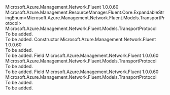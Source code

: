 <Type Name="TransportProtocol" FullName="Microsoft.Azure.Management.Network.Fluent.Models.TransportProtocol">
  <TypeSignature Language="C#" Value="public class TransportProtocol : Microsoft.Azure.Management.ResourceManager.Fluent.Core.ExpandableStringEnum&lt;Microsoft.Azure.Management.Network.Fluent.Models.TransportProtocol&gt;" />
  <TypeSignature Language="ILAsm" Value=".class public auto ansi beforefieldinit TransportProtocol extends Microsoft.Azure.Management.ResourceManager.Fluent.Core.ExpandableStringEnum`1&lt;class Microsoft.Azure.Management.Network.Fluent.Models.TransportProtocol&gt;" />
  <TypeSignature Language="DocId" Value="T:Microsoft.Azure.Management.Network.Fluent.Models.TransportProtocol" />
  <TypeSignature Language="VB.NET" Value="Public Class TransportProtocol&#xA;Inherits ExpandableStringEnum(Of TransportProtocol)" />
  <TypeSignature Language="F#" Value="type TransportProtocol = class&#xA;    inherit ExpandableStringEnum&lt;TransportProtocol&gt;" />
  <AssemblyInfo>
    <AssemblyName>Microsoft.Azure.Management.Network.Fluent</AssemblyName>
    <AssemblyVersion>1.0.0.60</AssemblyVersion>
  </AssemblyInfo>
  <Base>
    <BaseTypeName>Microsoft.Azure.Management.ResourceManager.Fluent.Core.ExpandableStringEnum&lt;Microsoft.Azure.Management.Network.Fluent.Models.TransportProtocol&gt;</BaseTypeName>
    <BaseTypeArguments>
      <BaseTypeArgument TypeParamName="!0">Microsoft.Azure.Management.Network.Fluent.Models.TransportProtocol</BaseTypeArgument>
    </BaseTypeArguments>
  </Base>
  <Interfaces />
  <Docs>
    <summary>To be added.</summary>
    <remarks>To be added.</remarks>
  </Docs>
  <Members>
    <Member MemberName=".ctor">
      <MemberSignature Language="C#" Value="public TransportProtocol ();" />
      <MemberSignature Language="ILAsm" Value=".method public hidebysig specialname rtspecialname instance void .ctor() cil managed" />
      <MemberSignature Language="DocId" Value="M:Microsoft.Azure.Management.Network.Fluent.Models.TransportProtocol.#ctor" />
      <MemberSignature Language="VB.NET" Value="Public Sub New ()" />
      <MemberType>Constructor</MemberType>
      <AssemblyInfo>
        <AssemblyName>Microsoft.Azure.Management.Network.Fluent</AssemblyName>
        <AssemblyVersion>1.0.0.60</AssemblyVersion>
      </AssemblyInfo>
      <Parameters />
      <Docs>
        <summary>To be added.</summary>
        <remarks>To be added.</remarks>
      </Docs>
    </Member>
    <Member MemberName="Tcp">
      <MemberSignature Language="C#" Value="public static readonly Microsoft.Azure.Management.Network.Fluent.Models.TransportProtocol Tcp;" />
      <MemberSignature Language="ILAsm" Value=".field public static initonly class Microsoft.Azure.Management.Network.Fluent.Models.TransportProtocol Tcp" />
      <MemberSignature Language="DocId" Value="F:Microsoft.Azure.Management.Network.Fluent.Models.TransportProtocol.Tcp" />
      <MemberSignature Language="VB.NET" Value="Public Shared ReadOnly Tcp As TransportProtocol " />
      <MemberSignature Language="F#" Value=" staticval mutable Tcp : Microsoft.Azure.Management.Network.Fluent.Models.TransportProtocol" Usage="Microsoft.Azure.Management.Network.Fluent.Models.TransportProtocol.Tcp" />
      <MemberType>Field</MemberType>
      <AssemblyInfo>
        <AssemblyName>Microsoft.Azure.Management.Network.Fluent</AssemblyName>
        <AssemblyVersion>1.0.0.60</AssemblyVersion>
      </AssemblyInfo>
      <ReturnValue>
        <ReturnType>Microsoft.Azure.Management.Network.Fluent.Models.TransportProtocol</ReturnType>
      </ReturnValue>
      <Docs>
        <summary>To be added.</summary>
        <remarks>To be added.</remarks>
      </Docs>
    </Member>
    <Member MemberName="Udp">
      <MemberSignature Language="C#" Value="public static readonly Microsoft.Azure.Management.Network.Fluent.Models.TransportProtocol Udp;" />
      <MemberSignature Language="ILAsm" Value=".field public static initonly class Microsoft.Azure.Management.Network.Fluent.Models.TransportProtocol Udp" />
      <MemberSignature Language="DocId" Value="F:Microsoft.Azure.Management.Network.Fluent.Models.TransportProtocol.Udp" />
      <MemberSignature Language="VB.NET" Value="Public Shared ReadOnly Udp As TransportProtocol " />
      <MemberSignature Language="F#" Value=" staticval mutable Udp : Microsoft.Azure.Management.Network.Fluent.Models.TransportProtocol" Usage="Microsoft.Azure.Management.Network.Fluent.Models.TransportProtocol.Udp" />
      <MemberType>Field</MemberType>
      <AssemblyInfo>
        <AssemblyName>Microsoft.Azure.Management.Network.Fluent</AssemblyName>
        <AssemblyVersion>1.0.0.60</AssemblyVersion>
      </AssemblyInfo>
      <ReturnValue>
        <ReturnType>Microsoft.Azure.Management.Network.Fluent.Models.TransportProtocol</ReturnType>
      </ReturnValue>
      <Docs>
        <summary>To be added.</summary>
        <remarks>To be added.</remarks>
      </Docs>
    </Member>
  </Members>
</Type>